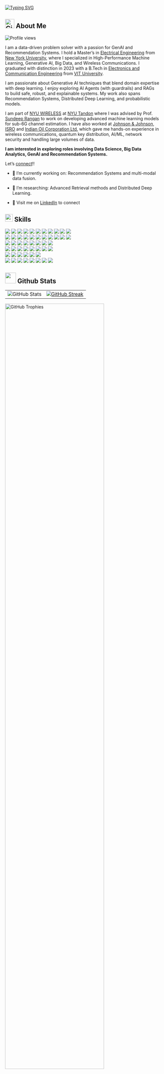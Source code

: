 <!--
I am a **Data Science & Machine Learning Enthusiast** with a strong foundation in Electrical Engineering and a keen interest in exploring the intersections of  **Machine Learning**, **Data Science**, **Wireless Communications**, and **Big Data**. Currently pursuing my Master's in Electrical Engineering at **New York University**, I aim to solve real-world problems using innovative technology and data-driven approaches.

## 🔬 About Me:
- **Machine Learning & Data Science**: Crafting scalable models and systems with tools like PyTorch, TensorFlow, and Scikit-learn.
- **Wireless Communications**: Exploring applications of ML Algorithms in modern 5G communications and optimizing network protocols.
- **Big Data & Cloud**: Building distributed systems to process large-scale data efficiently.

## 🛠️ Tech Stack:
### Languages:
[![Python](https://img.shields.io/badge/Python-3776AB?style=for-the-badge&logo=python&logoColor=white)](https://www.python.org/)
[![MATLAB](https://img.shields.io/badge/MATLAB-0076A8?style=for-the-badge&logo=mathworks&logoColor=white)](https://www.mathworks.com/products/matlab.html)
[![C++](https://img.shields.io/badge/C++-00599C?style=for-the-badge&logo=cplusplus&logoColor=white)](https://isocpp.org/)
[![SQL](https://img.shields.io/badge/SQL-025E8C?style=for-the-badge&logo=postgresql&logoColor=white)](https://www.postgresql.org/)
[![R](https://img.shields.io/badge/R-276DC3?style=for-the-badge&logo=r&logoColor=white)](https://www.r-project.org/)


### Tools & Frameworks:
[![PyTorch](https://img.shields.io/badge/PyTorch-EE4C2C?style=for-the-badge&logo=pytorch&logoColor=white)](https://pytorch.org/)
[![TensorFlow](https://img.shields.io/badge/TensorFlow-FF6F00?style=for-the-badge&logo=tensorflow&logoColor=white)](https://www.tensorflow.org/)
[![Spark](https://img.shields.io/badge/Apache%20Spark-E25A1C?style=for-the-badge&logo=apachespark&logoColor=white)](https://spark.apache.org/)
[![Hadoop](https://img.shields.io/badge/Apache%20Hadoop-66CCFF?style=for-the-badge&logo=apachehadoop&logoColor=white)](https://hadoop.apache.org/)
[![Azure](https://img.shields.io/badge/Azure-0078D4?style=for-the-badge&logo=microsoftazure&logoColor=white)](https://azure.microsoft.com/)
[![AWS](https://img.shields.io/badge/AWS-232F3E?style=for-the-badge&logo=amazonaws&logoColor=white)](https://aws.amazon.com/)
[![Docker](https://img.shields.io/badge/Docker-2496ED?style=for-the-badge&logo=docker&logoColor=white)](https://www.docker.com/)
[![Kubernetes](https://img.shields.io/badge/Kubernetes-326CE5?style=for-the-badge&logo=kubernetes&logoColor=white)](https://kubernetes.io/)


### Domains:
Machine Learning, Deep Learning, Computer Vision, Distributed Systems, MLOps, Wireless Protocols

## 🌱 Currently Exploring:
- Deep Learning techniques for **multi-modal data fusion**.
- Advancing **ML algorithms for Wireless Communications** and their applications in modern 5G Communications.

## 🌐 Connect with Me:
- LinkedIn: [linkedin.com/in/panuj](https://linkedin.com/in/panuj)
- Email: amp10162@nyu.edu
-->

[![Typing SVG](https://readme-typing-svg.demolab.com?font=Fira+Code&size=24&duration=3000&pause=1000&color=3AE0FFEB&background=40FF7E00&lines=Hi+there%2C+I+am+Anuj+Patel+%F0%9F%91%8B)](https://git.io/typing-svg)


## <img src="https://github.githubassets.com/images/modules/logos_page/GitHub-Mark.png" alt="GitHub Logo" width="30"/> **About Me**
![Profile views](https://komarev.com/ghpvc/?username=anuj3509&color=green)


I am a data-driven problem solver with a passion for GenAI and Recommendation Systems. I hold a Master’s in [Electrical Engineering](https://engineering.nyu.edu/academics/departments/electrical-and-computer-engineering) from [New York University](https://www.nyu.edu/), where I specialized in High-Performance Machine Learning, Generative AI, Big Data, and Wireless Communications. I graduated with distinction in 2023 with a B.Tech in [Electronics and Communication Engineering](https://vit.ac.in/schools/school-of-electronics-engineering) from [VIT University](https://vit.ac.in/).

I am passionate about Generative AI techniques that blend domain expertise with deep learning. I enjoy exploring AI Agents (with guardrails) and RAGs to build safe, robust, and explainable systems. My work also spans Recommendation Systems, Distributed Deep Learning, and probabilistic models.

I am part of [NYU WIRELESS](https://engineering.nyu.edu/research-innovation/centers/nyu-wireless) at [NYU Tandon](https://engineering.nyu.edu/) where I was advised by Prof. [Sundeep Rangan](https://engineering.nyu.edu/faculty/sundeep-rangan) to work on developing advanced machine learning models for sub-6G channel estimation. I have also worked at [Johnson & Johnson](https://thenext.jnjmedtech.com/), [ISRO](https://www.isro.gov.in/) and [Indian Oil Corporation Ltd.](https://www.iocl.com/) which gave me hands-on experience in wireless communications, quantum key distribution, AI/ML, network security and handling large volumes of data.

**I am interested in exploring roles involving Data Science, Big Data Analytics, GenAI and Recommendation Systems.**

Let’s [connect](https://www.linkedin.com/in/panuj/)!!

- 🌱 I’m currently working on: Recommendation Systems and multi-modal data fusion.
- 🔭 I’m researching: Advanced Retrieval methods and Distributed Deep Learning.
  
- 🔗 Visit me on [LinkedIn](https://www.linkedin.com/in/panuj/) to connect


## <img src="https://media2.giphy.com/media/QssGEmpkyEOhBCb7e1/giphy.gif?cid=ecf05e47a0n3gi1bfqntqmob8g9aid1oyj2wr3ds3mg700bl&rid=giphy.gif" width ="25"><b> Skills</b>

<p align="left">

  <!-- Programming Languages -->
  <img src="https://img.shields.io/badge/Programming_Languages-F7DF1E?style=flat&logoColor=black" />
  <a href="https://www.python.org/"><img src="https://img.shields.io/badge/Python-3776AB?style=flat&logo=python&logoColor=white" /></a>
  <a href="https://www.mathworks.com/products/matlab.html"><img src="https://img.shields.io/badge/MATLAB-0076A8?style=flat&logo=mathworks&logoColor=white" /></a>
  <a href="https://www.r-project.org/"><img src="https://img.shields.io/badge/R-276DC3?style=flat&logo=r&logoColor=white" /></a>
  <a href="https://isocpp.org/"><img src="https://img.shields.io/badge/C%2B%2B-00599C?style=flat&logo=c%2B%2B&logoColor=white" /></a>
  <a href="https://en.wikipedia.org/wiki/C_(programming_language)"><img src="https://img.shields.io/badge/C-00599C?style=flat&logo=c&logoColor=white" /></a>
  <a href="https://developer.nvidia.com/cuda-zone"><img src="https://img.shields.io/badge/CUDA-76B900?style=flat&logo=nvidia&logoColor=white" /></a>
  <a href="https://www.java.com/"><img src="https://img.shields.io/badge/Java-007396?style=flat&logo=java&logoColor=white" /></a>
  <a href="https://www.gnu.org/software/bash/"><img src="https://img.shields.io/badge/Bash-4EAA25?style=flat&logo=gnu-bash&logoColor=white" /></a>
  <a href="https://www.postgresql.org/"><img src="https://img.shields.io/badge/SQL-4169E1?style=flat&logo=postgresql&logoColor=white" /></a>
  <a href="https://www.ni.com/en-us/shop/labview.html"><img src="https://img.shields.io/badge/LabVIEW-F5D200?style=flat&logo=ni&logoColor=black" /></a>
  <br>

  <!-- Data Science & Machine Learning -->
  <img src="https://img.shields.io/badge/Data_Science_%26_Machine_Learning-F7DF1E?style=flat&logoColor=black" />
  <a href="https://pytorch.org/"><img src="https://img.shields.io/badge/PyTorch-EE4C2C?style=flat&logo=pytorch&logoColor=white" /></a>
  <a href="https://www.tensorflow.org/"><img src="https://img.shields.io/badge/TensorFlow-FF6F00?style=flat&logo=tensorflow&logoColor=white" /></a>
  <a href="https://keras.io/"><img src="https://img.shields.io/badge/Keras-D00000?style=flat&logo=keras&logoColor=white" /></a>
  <a href="https://scikit-learn.org/"><img src="https://img.shields.io/badge/Scikit--Learn-F7931E?style=flat&logo=scikit-learn&logoColor=white" /></a>
  <a href="https://numpy.org/"><img src="https://img.shields.io/badge/NumPy-013243?style=flat&logo=numpy&logoColor=white" /></a>
  <a href="https://pandas.pydata.org/"><img src="https://img.shields.io/badge/Pandas-150458?style=flat&logo=pandas&logoColor=white" /></a>
  <a href="https://mlflow.org/"><img src="https://img.shields.io/badge/MLFlow-0194E2?style=flat&logo=mlflow&logoColor=white" /></a>
  <a href="https://www.mlops.community/"><img src="https://img.shields.io/badge/MLOps-76B900?style=flat&logo=mlops&logoColor=white" /></a>
  <a href="https://huggingface.co/"><img src="https://img.shields.io/badge/Hugging_Face-FF4F00?style=flat&logo=huggingface&logoColor=white" /></a>
  <a href="https://www.testandtrack.ai/"><img src="https://img.shields.io/badge/A%2FB_Testing-FF5733?style=flat&logo=testandtrack&logoColor=white" /></a>
  <br>

  <!-- Data Engineering & Big Data -->
  <img src="https://img.shields.io/badge/Data_Engineering_%26_Big_Data-F7DF1E?style=flat&logoColor=black" />
  <a href="https://spark.apache.org/"><img src="https://img.shields.io/badge/Apache_Spark-E25A1C?style=flat&logo=apachespark&logoColor=white" /></a>
  <a href="https://hadoop.apache.org/"><img src="https://img.shields.io/badge/Hadoop-66CCFF?style=flat&logo=apachehadoop&logoColor=black" /></a>
  <a href="https://kafka.apache.org/"><img src="https://img.shields.io/badge/Apache_Kafka-231F20?style=flat&logo=apachekafka&logoColor=white" /></a>
  <a href="https://airflow.apache.org/"><img src="https://img.shields.io/badge/Apache_Airflow-017CEE?style=flat&logo=apacheairflow&logoColor=white" /></a>
  <a href="https://www.mongodb.com/"><img src="https://img.shields.io/badge/MongoDB-47A248?style=flat&logo=mongodb&logoColor=white" /></a>
  <a href="https://learn.microsoft.com/en-us/azure/cosmos-db/"><img src="https://img.shields.io/badge/CosmosDB-0078D4?style=flat&logo=microsoftazure&logoColor=white" /></a>
  <a href="https://www.bigquery.com/"><img src="https://img.shields.io/badge/BigQuery-4285F4?style=flat&logo=google-cloud&logoColor=white" /></a>
  <br>

  <!-- Cloud & DevOps -->
  <img src="https://img.shields.io/badge/Cloud_%26_DevOps-F7DF1E?style=flat&logoColor=black" />
  <a href="https://aws.amazon.com/"><img src="https://img.shields.io/badge/AWS-232F3E?style=flat&logo=amazonaws&logoColor=white" /></a>
  <a href="https://azure.microsoft.com/"><img src="https://img.shields.io/badge/Azure-0078D4?style=flat&logo=microsoftazure&logoColor=white" /></a>
  <a href="https://cloud.google.com/"><img src="https://img.shields.io/badge/GCP-4285F4?style=flat&logo=googlecloud&logoColor=white" /></a>
  <a href="https://kubernetes.io/"><img src="https://img.shields.io/badge/Kubernetes-326CE5?style=flat&logo=kubernetes&logoColor=white" /></a>
  <a href="https://www.docker.com/"><img src="https://img.shields.io/badge/Docker-2496ED?style=flat&logo=docker&logoColor=white" /></a>
  <a href="https://git-scm.com/"><img src="https://img.shields.io/badge/Git-F05032?style=flat&logo=git&logoColor=white" /></a>
  <a href="https://gitlab.com/"><img src="https://img.shields.io/badge/GitLab-FCA121?style=flat&logo=gitlab&logoColor=white" /></a>
  <br>

  <!-- Data Visualization -->
  <img src="https://img.shields.io/badge/Data_Visualization-F7DF1E?style=flat&logoColor=black" />
  <a href="https://matplotlib.org/"><img src="https://img.shields.io/badge/matplotlib-3776AB?style=flat&logo=python&logoColor=white" /></a>
  <a href="https://seaborn.pydata.org/"><img src="https://img.shields.io/badge/seaborn-3776AB?style=flat&logo=python&logoColor=white" /></a>
  <a href="https://plotly.com/"><img src="https://img.shields.io/badge/plotly-3F4F75?style=flat&logo=plotly&logoColor=white" /></a>
  <a href="https://www.tableau.com/"><img src="https://img.shields.io/badge/Tableau-E97627?style=flat&logo=tableau&logoColor=white" /></a>
  <a href="https://powerbi.microsoft.com/"><img src="https://img.shields.io/badge/PowerBI-F2C811?style=flat&logo=powerbi&logoColor=black" /></a>
  <br>

  <!-- Wireless Technologies -->
  <img src="https://img.shields.io/badge/Wireless_Technologies-F7DF1E?style=flat&logoColor=black" />
  <a href="https://en.wikipedia.org/wiki/5G"><img src="https://img.shields.io/badge/5G-00549F?style=flat&logo=qualcomm&logoColor=white" /></a>
  <a href="https://en.wikipedia.org/wiki/Wireshark"><img src="https://img.shields.io/badge/Wireshark-3333CC?style=flat&logo=wireshark&logoColor=white" /></a>
  <a href="https://en.wikipedia.org/wiki/Massive_MIMO"><img src="https://img.shields.io/badge/Massive_MIMO-FFCC00?style=flat&logo=5g&logoColor=black" /></a>
  <a href="https://en.wikipedia.org/wiki/Orthogonal_frequency-division_multiplexing"><img src="https://img.shields.io/badge/OFDM-FF5733?style=flat&logo=wave&logoColor=white" /></a>
  <a href="https://en.wikipedia.org/wiki/RAN"><img src="https://img.shields.io/badge/RAN-00CFFF?style=flat&logo=cloud&logoColor=black" /></a>
  <a href="https://en.wikipedia.org/wiki/SD-WAN"><img src="https://img.shields.io/badge/SD-WAN-32AB81?style=flat&logo=cisco&logoColor=white" /></a>
  <a href="https://en.wikipedia.org/wiki/Free-space_optics"><img src="https://img.shields.io/badge/Free_Space_Optics-FF1493?style=flat&logo=infrared&logoColor=white" /></a>
  <br>

</p>



## <img src="https://media.giphy.com/media/iY8CRBdQXODJSCERIr/giphy.gif" width="35"><b> Github Stats </b>


<table>
  <tr>
    <!-- GitHub Stats -->
    <td>
      <img src="https://github-readme-stats.vercel.app/api?username=anuj3509&show_icons=true&count_private=true&include_all_commits=true&hide_rank=true&theme=vue&hide_border=true" alt="GitHub Stats" />
    </td>
    <!-- GitHub Streak -->
    <td>
      <a href="https://git.io/streak-stats">
        <img src="https://streak-stats.demolab.com/?user=anuj3509&theme=vue&hide_border=true" alt="GitHub Streak" />
      </a>
    </td>
  </tr>
</table>

<p align="left">
  <!-- GitHub Trophies -->
  <a href="https://github.com/ryo-ma/github-profile-trophy">
    <img src="https://github-profile-trophy.vercel.app/?username=anuj3509&theme=vue&no-frame=true&row=1&column=6" alt="GitHub Trophies" width="80%" />
  </a>
</p>

**Education**:  
  - M.S. in Electrical Engineering (New York University)  
  - B.Tech. in Electronics & Communication Engineering (VIT University)

**Languages**:  
  - English (Fluent)  
  - Hindi (Fluent)
  - Gujarati (Native Speaker)  
  - Spanish (Intermediate)



Check out my repositories for exciting projects and my latest work in data science, machine learning, and wireless communications!

<!--  
## 📈 GitHub Stats

![Anuj's GitHub stats](https://github-readme-stats.vercel.app/api?username=anuj3509&show_icons=true&theme=radical)
-->
